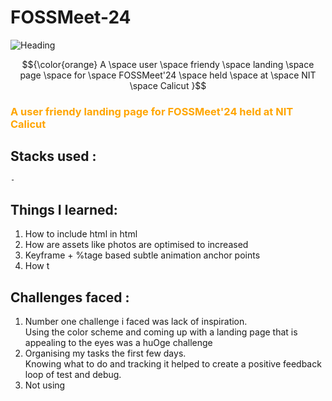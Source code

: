 # FOSSMeet-24

![Heading](https://github.com/vk-tori/FOSSMeet-24/assets/139075087/a7f9560b-ed9d-4ed8-93c1-b1fdb09ea697)


$${\color{orange} A \space user \space friendy \space landing \space page \space for \space FOSSMeet'24 \space held \space at \space NIT \space Calicut }$$
<h3 style="color:orange;">
    A user friendy landing page for FOSSMeet'24 held at NIT Calicut
</h3>


## Stacks used :
    - 

## Things I learned:

  1. How to include html in html
  2. How are assets like photos are optimised to increased
  3. Keyframe + %tage based subtle animation anchor points
  4. How t

## Challenges faced :
  1. Number one challenge i faced was lack of inspiration. </br> Using the color scheme and coming up with a landing page that is appealing to the eyes was a huOge challenge
  2. Organising my tasks the first few days. </br>   Knowing what to do and tracking it helped to create a positive feedback loop of test and debug.
  3. Not using
